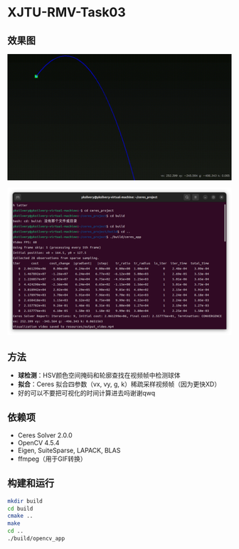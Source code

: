 # XJTU-RMV-Task03

## 效果图

![球体轨迹拟合](resources/output.gif)

![截图](resources/截图.png)

## 方法

- **球检测**：HSV颜色空间掩码和轮廓查找在视频帧中检测球体
- **拟合**：Ceres 拟合四参数（vx, vy, g, k）稀疏采样视频帧（因为更快XD）
- 好的可以不要把可视化的时间计算进去吗谢谢qwq

## 依赖项

- Ceres Solver 2.0.0
- OpenCV 4.5.4
- Eigen, SuiteSparse, LAPACK, BLAS
- ffmpeg（用于GIF转换）

## 构建和运行

```bash
mkdir build
cd build
cmake ..
make
cd ..
./build/opencv_app
```

